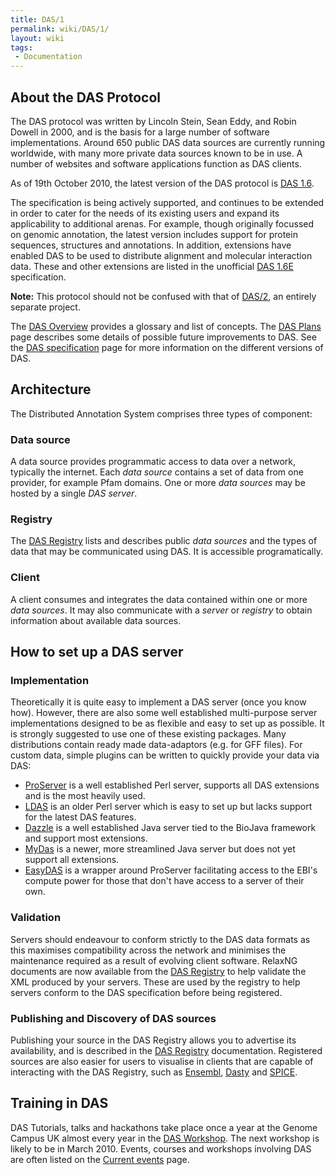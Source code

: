 ```yaml
---
title: DAS/1
permalink: wiki/DAS/1/
layout: wiki
tags:
 - Documentation
---
```


About the DAS Protocol
----------------------

The DAS protocol was written by Lincoln Stein, Sean Eddy, and Robin
Dowell in 2000, and is the basis for a large number of software
implementations. Around 650 public DAS data sources are currently
running worldwide, with many more private data sources known to be in
use. A number of websites and software applications function as DAS
clients.

As of 19th October 2010, the latest version of the DAS protocol is [DAS
1.6](/wiki/DAS1.6 "wikilink").

The specification is being actively supported, and continues to be
extended in order to cater for the needs of its existing users and
expand its applicability to additional arenas. For example, though
originally focussed on genomic annotation, the latest version includes
support for protein sequences, structures and annotations. In addition,
extensions have enabled DAS to be used to distribute alignment and
molecular interaction data. These and other extensions are listed in the
unofficial [DAS 1.6E](/wiki/DAS1.6E "wikilink") specification.

<b>Note:</b> This protocol should not be confused with that of
[DAS/2](/wiki/DAS/2 "wikilink"), an entirely separate project.

The [DAS Overview](/wiki/DAS/1/Overview "wikilink") provides a glossary and
list of concepts. The [DAS Plans](/wiki/DAS_Plans "wikilink") page describes
some details of possible future improvements to DAS. See the [DAS
specification](/wiki/DAS_specification "wikilink") page for more information
on the different versions of DAS.

Architecture
------------

The Distributed Annotation System comprises three types of component:

### Data source

A data source provides programmatic access to data over a network,
typically the internet. Each <i>data source</i> contains a set of data
from one provider, for example Pfam domains. One or more <i>data
sources</i> may be hosted by a single <i>DAS server</i>.

### Registry

The [ DAS Registry](/wiki/DasRegistry "wikilink") lists and describes public
<i>data sources</i> and the types of data that may be communicated using
DAS. It is accessible programatically.

### Client

A client consumes and integrates the data contained within one or more
<i>data sources</i>. It may also communicate with a <i>server</i> or
<i>registry</i> to obtain information about available data sources.

How to set up a DAS server
--------------------------

### Implementation

Theoretically it is quite easy to implement a DAS server (once you know
how). However, there are also some well established multi-purpose server
implementations designed to be as flexible and easy to set up as
possible. It is strongly suggested to use one of these existing
packages. Many distributions contain ready made data-adaptors (e.g. for
GFF files). For custom data, simple plugins can be written to quickly
provide your data via DAS:

-   [ProServer](http://www.sanger.ac.uk/proserver/) is a well
    established Perl server, supports all DAS extensions and is the most
    heavily used.
-   [LDAS](http://biodas.org/servers/LDAS.html) is an older Perl server
    which is easy to set up but lacks support for the latest
    DAS features.
-   [Dazzle](http://www.biojava.org/wiki/Dazzle) is a well established
    Java server tied to the BioJava framework and support
    most extensions.
-   [MyDas](http://code.google.com/p/mydas/) is a newer, more
    streamlined Java server but does not yet support all extensions.
-   [EasyDAS](http://www.ebi.ac.uk/panda-srv/easydas/) is a wrapper
    around ProServer facilitating access to the EBI's compute power for
    those that don't have access to a server of their own.

### Validation

Servers should endeavour to conform strictly to the DAS data formats as
this maximises compatibility across the network and minimises the
maintenance required as a result of evolving client software. RelaxNG
documents are now available from the [DAS
Registry](/wiki/DasRegistry "wikilink") to help validate the XML produced by
your servers. These are used by the registry to help servers conform to
the DAS specification before being registered.

### Publishing and Discovery of DAS sources

Publishing your source in the DAS Registry allows you to advertise its
availability, and is described in the [DAS
Registry](/wiki/DasRegistry "wikilink") documentation. Registered sources are
also easier for users to visualise in clients that are capable of
interacting with the DAS Registry, such as
[Ensembl](http://www.ensembl.org/), [Dasty](http://www.ebi.ac.uk) and
[SPICE](http://www.efamily.org.uk/software/dasclients/spice/).

Training in DAS
---------------

DAS Tutorials, talks and hackathons take place once a year at the Genome
Campus UK almost every year in the [DAS
Workshop](http://www.sanger.ac.uk/Software/analysis/das/DASWorkshopHistory.shtml).
The next workshop is likely to be in March 2010. Events, courses and
workshops involving DAS are often listed on the [Current
events](/wiki/Current_events "wikilink") page.
